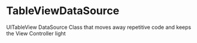 # TableViewDataSource
UITableView DataSource Class that moves away repetitive code and keeps the View Controller light
